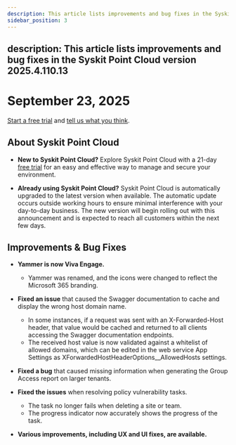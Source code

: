```yaml
---
description: This article lists improvements and bug fixes in the Syskit Point Cloud version 2025.4.110.X
sidebar_position: 3
---
```

description: This article lists improvements and bug fixes in the Syskit Point Cloud version 2025.4.110.13
---

# September 23, 2025

[Start a free trial](https://www.syskit.com/products/point/free-trial/) and [tell us what you think](https://www.syskit.com/company/contact-us/).

## About Syskit Point Cloud

* **New to Syskit Point Cloud?** Explore Syskit Point Cloud with a 21-day [free trial](https://www.syskit.com/products/point/free-trial/) for an easy and effective way to manage and secure your environment.

* **Already using Syskit Point Cloud?** Syskit Point Cloud is automatically upgraded to the latest version when available. The automatic update occurs outside working hours to ensure minimal interference with your day-to-day business. The new version will begin rolling out with this announcement and is expected to reach all customers within the next few days.

## Improvements & Bug Fixes 

* **Yammer is now Viva Engage.**
  * Yammer was renamed, and the icons were changed to reflect the Microsoft 365 branding.

* **Fixed an issue** that caused the Swagger documentation to cache and display the wrong host domain name.
  * In some instances, if a request was sent with an X-Forwarded-Host header, that value would be cached and returned to all clients accessing the Swagger documentation endpoints. 
  * The received host value is now validated against a whitelist of allowed domains, which can be edited in the web service App Settings as XForwardedHostHeaderOptions__AllowedHosts settings.

* **Fixed a bug** that caused missing information when generating the Group Access report on larger tenants.

* **Fixed the issues** when resolving policy vulnerability tasks. 
  * The task no longer fails when deleting a site or team.
  * The progress indicator now accurately shows the progress of the task. 
  
* **Various improvements, including UX and UI fixes, are available.**